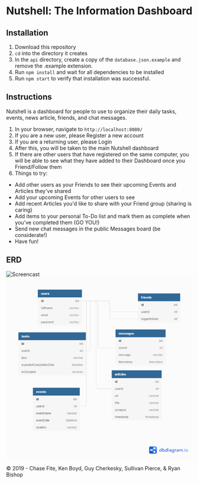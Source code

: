 # Nutshell: The Information Dashboard

## Installation

1. Download this repository
1. `cd` into the directory it creates
1. In the `api` directory, create a copy of the `database.json.example` and remove the .example extension.
1. Run `npm install` and wait for all dependencies to be installed
1. Run `npm start` to verify that installation was successful.

## Instructions

Nutshell is a dashboard for people to use to organize their daily tasks, events, news article, friends, and chat messages.

1. In your browser, navigate to `http://localhost:8080/`
1. If you are a new user, please Register a new account
1. If you are a returning user, please Login
1. After this, you will be taken to the main Nutshell dashboard
1. If there are other users that have registered on the same computer, you will be able to see what they have added to their Dashboard once you Friend/Follow them
1. Things to try:
 - Add other users as your Friends to see their upcoming Events and Articles they've shared
 - Add your upcoming Events for other users to see
 - Add recent Articles you'd like to share with your Friend group (sharing is caring)
 - Add items to your personal To-Do list and mark them as complete when you've completed them (GO YOU!)
 - Send new chat messages in the public Messages board (be considerate!)
 - Have fun!

## ERD

![Screencast](nutshell.gif)
![nutshell ERD](./NutshellERD.png)

&copy; 2019 - Chase Fite, Ken Boyd, Guy Cherkesky, Sullivan Pierce, & Ryan Bishop
